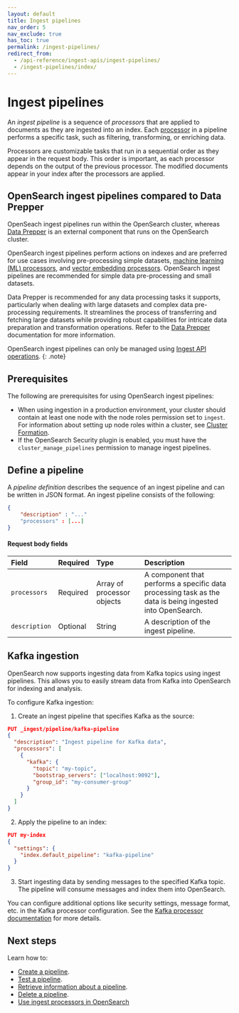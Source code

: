 ```yaml
---
layout: default
title: Ingest pipelines
nav_order: 5
nav_exclude: true
has_toc: true
permalink: /ingest-pipelines/
redirect_from:
  - /api-reference/ingest-apis/ingest-pipelines/
  - /ingest-pipelines/index/
---
```


# Ingest pipelines

An _ingest pipeline_ is a sequence of _processors_ that are applied to documents as they are ingested into an index. Each [processor]({{site.url}}{{site.baseurl}}/ingest-pipelines/processors/index-processors/) in a pipeline performs a specific task, such as filtering, transforming, or enriching data. 

Processors are customizable tasks that run in a sequential order as they appear in the request body. This order is important, as each processor depends on the output of the previous processor. The modified documents appear in your index after the processors are applied.

## OpenSearch ingest pipelines compared to Data Prepper

OpenSeach ingest pipelines run within the OpenSearch cluster, whereas [Data Prepper]({{site.url}}{{site.baseurl}}/data-prepper/) is an external component that runs on the OpenSearch cluster. 

OpenSearch ingest pipelines perform actions on indexes and are preferred for use cases involving pre-processing simple datasets, [machine learning (ML) processors]({{site.url}}{{site.baseurl}}/ingest-pipelines/processors/sparse-encoding/), and [vector embedding processors]({{site.url}}{{site.baseurl}}/ingest-pipelines/processors/text-image-embedding/). OpenSearch ingest pipelines are recommended for simple data pre-processing and small datasets. 

Data Prepper is recommended for any data processing tasks it supports, particularly when dealing with large datasets and complex data pre-processing requirements. It streamlines the process of transferring and fetching large datasets while providing robust capabilities for intricate data preparation and transformation operations. Refer to the [Data Prepper]({{site.url}}{{site.baseurl}}/data-prepper/) documentation for more information.      

OpenSearch ingest pipelines can only be managed using [Ingest API operations]({{site.url}}{{site.baseurl}}/api-reference/ingest-apis/index/).
{: .note}

## Prerequisites 

The following are prerequisites for using OpenSearch ingest pipelines:

- When using ingestion in a production environment, your cluster should contain at least one node with the node roles permission set to `ingest`. For information about setting up node roles within a cluster, see [Cluster Formation]({{site.url}}{{site.baseurl}}/opensearch/cluster/).
- If the OpenSearch Security plugin is enabled, you must have the `cluster_manage_pipelines` permission to manage ingest pipelines.

## Define a pipeline

A _pipeline definition_ describes the sequence of an ingest pipeline and can be written in JSON format. An ingest pipeline consists of the following:

```json
{
    "description" : "..."
    "processors" : [...]
}
```

#### Request body fields

Field | Required | Type | Description
:--- | :--- | :--- | :---
`processors` | Required | Array of processor objects | A component that performs a specific data processing task as the data is being ingested into OpenSearch.
`description` | Optional | String | A description of the ingest pipeline. 

## Kafka ingestion

OpenSearch now supports ingesting data from Kafka topics using ingest pipelines. This allows you to easily stream data from Kafka into OpenSearch for indexing and analysis.

To configure Kafka ingestion:

1. Create an ingest pipeline that specifies Kafka as the source:

```json
PUT _ingest/pipeline/kafka-pipeline
{
  "description": "Ingest pipeline for Kafka data",
  "processors": [
    {
      "kafka": {
        "topic": "my-topic",
        "bootstrap_servers": ["localhost:9092"],
        "group_id": "my-consumer-group"
      }
    }
  ]
}
```

2. Apply the pipeline to an index:

```json
PUT my-index
{
  "settings": {
    "index.default_pipeline": "kafka-pipeline"
  }
}
```

3. Start ingesting data by sending messages to the specified Kafka topic. The pipeline will consume messages and index them into OpenSearch.

You can configure additional options like security settings, message format, etc. in the Kafka processor configuration. See the [Kafka processor documentation]({{site.url}}{{site.baseurl}}/ingest-pipelines/processors/kafka/) for more details.

## Next steps

Learn how to:

- [Create a pipeline]({{site.url}}{{site.baseurl}}/ingest-pipelines/create-ingest/).
- [Test a pipeline]({{site.url}}{{site.baseurl}}/ingest-pipelines/simulate-ingest/).
- [Retrieve information about a pipeline]({{site.url}}{{site.baseurl}}/ingest-pipelines/get-ingest/).
- [Delete a pipeline]({{site.url}}{{site.baseurl}}/ingest-pipelines/delete-ingest/). 
- [Use ingest processors in OpenSearch]({{site.url}}{{site.baseurl}}/ingest-pipelines/processors/index-processors/)
